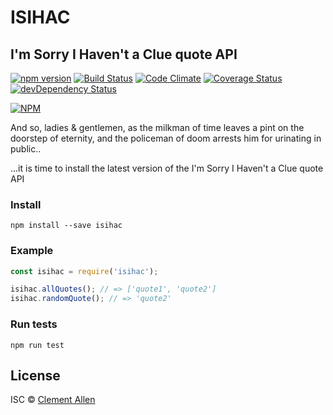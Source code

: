 # ISIHAC

## I'm Sorry I Haven't a Clue quote API
[![npm version](https://badge.fury.io/js/isihac.svg)](https://www.npmjs.com/package/isihac)
[![Build Status](https://travis-ci.org/clementallen/isihac.svg?branch=master)](https://travis-ci.org/clementallen/isihac)
[![Code Climate](https://codeclimate.com/github/clementallen/isihac/badges/gpa.svg)](https://codeclimate.com/github/clementallen/isihac)
[![Coverage Status](https://coveralls.io/repos/github/clementallen/isihac/badge.svg?branch=master)](https://coveralls.io/github/clementallen/isihac?branch=master)
[![devDependency Status](https://david-dm.org/clementallen/isihac/dev-status.svg)](https://david-dm.org/clementallen/isihac#info=devDependencies)

[![NPM](https://nodei.co/npm/isihac.png?downloads=true&stars=true)](https://nodei.co/npm/isihac/)

And so, ladies & gentlemen, as the milkman of time leaves a pint on the doorstep of eternity, and the policeman of doom arrests him for urinating in public..

...it is time to install the latest version of the I'm Sorry I Haven't a Clue quote API

### Install
```
npm install --save isihac
```


### Example
``` javascript
const isihac = require('isihac');

isihac.allQuotes(); // => ['quote1', 'quote2']
isihac.randomQuote(); // => 'quote2'
```

### Run tests
```
npm run test
```

## License

ISC © [Clement Allen](http://clementallen.com)
